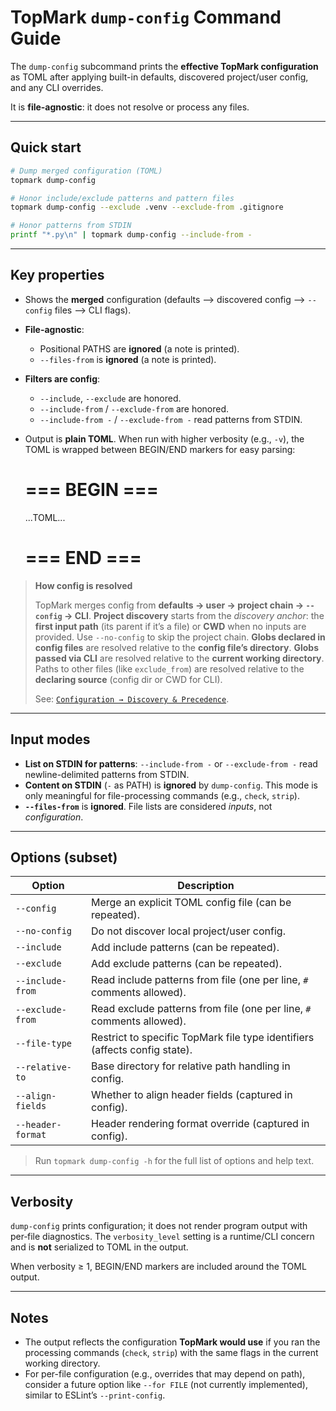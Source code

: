 <!--
topmark:header:start

  project      : TopMark
  file         : dump_config.md
  file_relpath : docs/usage/commands/dump_config.md
  license      : MIT
  copyright    : (c) 2025 Olivier Biot

topmark:header:end
-->

# TopMark `dump-config` Command Guide

The `dump-config` subcommand prints the **effective TopMark configuration** as TOML after applying
built-in defaults, discovered project/user config, and any CLI overrides.

It is **file-agnostic**: it does not resolve or process any files.

______________________________________________________________________

## Quick start

```bash
# Dump merged configuration (TOML)
topmark dump-config

# Honor include/exclude patterns and pattern files
topmark dump-config --exclude .venv --exclude-from .gitignore

# Honor patterns from STDIN
printf "*.py\n" | topmark dump-config --include-from -
```

______________________________________________________________________

## Key properties

- Shows the **merged** configuration (defaults ⟶ discovered config ⟶ `--config` files ⟶ CLI flags).

- **File-agnostic**:

  - Positional PATHS are **ignored** (a note is printed).
  - `--files-from` is **ignored** (a note is printed).

- **Filters are config**:

  - `--include`, `--exclude` are honored.
  - `--include-from` / `--exclude-from` are honored.
  - `--include-from -` / `--exclude-from -` read patterns from STDIN.

- Output is **plain TOML**. When run with higher verbosity (e.g., `-v`), the TOML is wrapped
  between BEGIN/END markers for easy parsing:

  # === BEGIN ===

  ...TOML...

  # === END ===

> **How config is resolved**
>
> TopMark merges config from **defaults → user → project chain → `--config` → CLI**.
> **Project discovery** starts from the *discovery anchor*: the **first input path**
> (its parent if it’s a file) or **CWD** when no inputs are provided. Use `--no-config`
> to skip the project chain. **Globs declared in config files** are resolved relative
> to the **config file’s directory**. **Globs passed via CLI** are resolved relative
> to the **current working directory**. Paths to other files (like `exclude_from`)
> are resolved relative to the **declaring source** (config dir or CWD for CLI).
>
> See: [`Configuration → Discovery & Precedence`](../../configuration/discovery.md).

______________________________________________________________________

## Input modes

- **List on STDIN for patterns**: `--include-from -` or `--exclude-from -` read newline-delimited
  patterns from STDIN.
- **Content on STDIN** (`-` as PATH) is **ignored** by `dump-config`. This mode is only meaningful
  for file-processing commands (e.g., `check`, `strip`).
- **`--files-from`** is **ignored**. File lists are considered *inputs*, not *configuration*.

______________________________________________________________________

## Options (subset)

| Option            | Description                                                                |
| ----------------- | -------------------------------------------------------------------------- |
| `--config`        | Merge an explicit TOML config file (can be repeated).                      |
| `--no-config`     | Do not discover local project/user config.                                 |
| `--include`       | Add include patterns (can be repeated).                                    |
| `--exclude`       | Add exclude patterns (can be repeated).                                    |
| `--include-from`  | Read include patterns from file (one per line, `#` comments allowed).      |
| `--exclude-from`  | Read exclude patterns from file (one per line, `#` comments allowed).      |
| `--file-type`     | Restrict to specific TopMark file type identifiers (affects config state). |
| `--relative-to`   | Base directory for relative path handling in config.                       |
| `--align-fields`  | Whether to align header fields (captured in config).                       |
| `--header-format` | Header rendering format override (captured in config).                     |

> Run `topmark dump-config -h` for the full list of options and help text.

______________________________________________________________________

## Verbosity

`dump-config` prints configuration; it does not render program output with per‑file diagnostics.
The `verbosity_level` setting is a runtime/CLI concern and is **not** serialized to TOML in the
output.

When verbosity ≥ 1, BEGIN/END markers are included around the TOML output.

______________________________________________________________________

## Notes

- The output reflects the configuration **TopMark would use** if you ran the processing commands
  (`check`, `strip`) with the same flags in the current working directory.
- For per-file configuration (e.g., overrides that may depend on path), consider a future option
  like `--for FILE` (not currently implemented), similar to ESLint’s `--print-config`.

